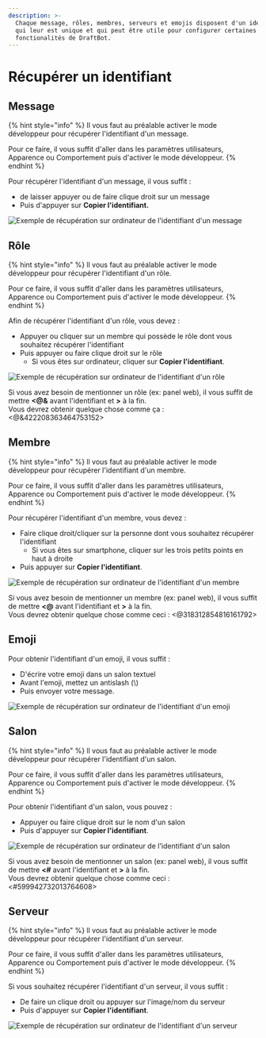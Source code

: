 ```yaml
---
description: >-
  Chaque message, rôles, membres, serveurs et emojis disposent d'un identifiant
  qui leur est unique et qui peut être utile pour configurer certaines
  fonctionalités de DraftBot.
---
```


# Récupérer un identifiant

## Message <a id="message"></a>

{% hint style="info" %}
Il vous faut au préalable activer le mode développeur pour récupérer l'identifiant d'un message.  
  
Pour ce faire, il vous suffit d'aller dans les paramètres utilisateurs, Apparence ou Comportement puis d'activer le mode développeur.
{% endhint %}

Pour récupérer l'identifiant d'un message, il vous suffit : 

* de laisser appuyer ou de faire clique droit sur un message
* Puis d'appuyer sur **Copier l'identifiant.**

![Exemple de r&#xE9;cup&#xE9;ration sur ordinateur de l&apos;identifiant d&apos;un message](../.gitbook/assets/xvevycnhr2.gif)

## Rôle

{% hint style="info" %}
ll vous faut au préalable activer le mode développeur pour récupérer l'identifiant d'un rôle.  
  
Pour ce faire, il vous suffit d'aller dans les paramètres utilisateurs, Apparence ou Comportement puis d'activer le mode développeur.
{% endhint %}

Afin de récupérer l'identifiant d'un rôle, vous devez :

* Appuyer ou cliquer sur un membre qui possède le rôle dont vous souhaitez récupérer l'identifiant
* Puis appuyer ou faire clique droit sur le rôle
  * Si vous êtes sur ordinateur, cliquer sur **Copier l'identifiant**.

![Exemple de r&#xE9;cup&#xE9;ration sur ordinateur de l&apos;identifiant d&apos;un r&#xF4;le](../.gitbook/assets/rnyfjyyjqw.gif)

Si vous avez besoin de mentionner un rôle \(ex: panel web\), il vous suffit de mettre **&lt;@&** avant l'identifiant et **&gt;** à la fin.  
Vous devrez obtenir quelque chose comme ça : &lt;@&422208363464753152&gt;

## Membre

{% hint style="info" %}
ll vous faut au préalable activer le mode développeur pour récupérer l'identifiant d'un membre.  
  
Pour ce faire, il vous suffit d'aller dans les paramètres utilisateurs, Apparence ou Comportement puis d'activer le mode développeur.
{% endhint %}

Pour récupérer l'identifiant d'un membre, vous devez :

* Faire clique droit/cliquer sur la personne dont vous souhaitez récupérer l'identifiant
  * Si vous êtes sur smartphone, cliquer sur les trois petits points en haut à droite
* Puis appuyer sur **Copier l'identifiant**.

![Exemple de r&#xE9;cup&#xE9;ration sur ordinateur de l&apos;identifiant d&apos;un membre](../.gitbook/assets/t7pza714ce.gif)

Si vous avez besoin de mentionner un membre \(ex: panel web\), il vous suffit de mettre **&lt;@** avant l'identifiant et **&gt;** à la fin.  
Vous devrez obtenir quelque chose comme ceci : &lt;@318312854816161792&gt;

## Emoji

Pour obtenir l'identifiant d'un emoji, il vous suffit : 

* D'écrire votre emoji dans un salon textuel
* Avant l'emoji, mettez un antislash \(\\)
* Puis envoyer votre message.

![Exemple de r&#xE9;cup&#xE9;ration sur ordinateur de l&apos;identifiant d&apos;un emoji](../.gitbook/assets/w08iemnopq.gif)

## Salon

{% hint style="info" %}
ll vous faut au préalable activer le mode développeur pour récupérer l'identifiant d'un salon.  
  
Pour ce faire, il vous suffit d'aller dans les paramètres utilisateurs, Apparence ou Comportement puis d'activer le mode développeur.
{% endhint %}

Pour obtenir l'identifiant d'un salon, vous pouvez : 

* Appuyer ou faire clique droit sur le nom d'un salon
* Puis d'appuyer sur **Copier l'identifiant**.

![Exemple de r&#xE9;cup&#xE9;ration sur ordinateur de l&apos;identifiant d&apos;un salon](../.gitbook/assets/dvevuepeid.gif)

Si vous avez besoin de mentionner un salon \(ex: panel web\), il vous suffit de mettre **&lt;\#** avant l'identifiant et **&gt;** à la fin.  
Vous devrez obtenir quelque chose comme ceci : &lt;\#599942732013764608&gt;

## Serveur

{% hint style="info" %}
ll vous faut au préalable activer le mode développeur pour récupérer l'identifiant d'un serveur.  
  
Pour ce faire, il vous suffit d'aller dans les paramètres utilisateurs, Apparence ou Comportement puis d'activer le mode développeur.
{% endhint %}

Si vous souhaitez récupérer l'identifiant d'un serveur, il vous suffit :

* De faire un clique droit ou appuyer sur l'image/nom du serveur
* Puis d'appuyer sur **Copier l'identifiant**.

![Exemple de r&#xE9;cup&#xE9;ration sur ordinateur de l&apos;identifiant d&apos;un serveur](../.gitbook/assets/qxtda18qko%20%281%29.gif)



